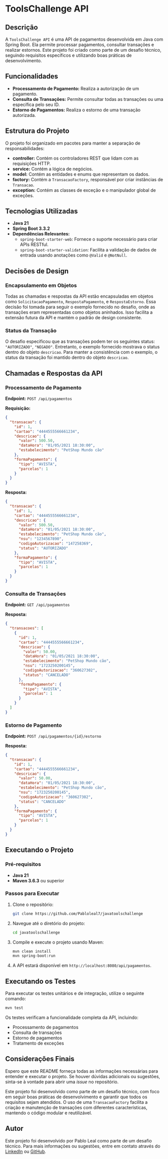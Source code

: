 
# ToolsChallenge API

## Descrição

A `ToolsChallenge API` é uma API de pagamentos desenvolvida em Java com Spring Boot. Ela permite processar pagamentos, consultar transações e realizar estornos. Este projeto foi criado como parte de um desafio técnico, seguindo requisitos específicos e utilizando boas práticas de desenvolvimento.

## Funcionalidades

- **Processamento de Pagamento:** Realiza a autorização de um pagamento.
- **Consulta de Transações:** Permite consultar todas as transações ou uma específica pelo seu ID.
- **Estorno de Pagamentos:** Realiza o estorno de uma transação autorizada.

## Estrutura do Projeto

O projeto foi organizado em pacotes para manter a separação de responsabilidades:

- **controller:** Contém os controladores REST que lidam com as requisições HTTP.
- **service:** Contém a lógica de negócios.
- **model:** Contém as entidades e enums que representam os dados.
- **factory:** Contém a `TransacaoFactory`, responsável por criar instâncias de `Transacao`.
- **exception:** Contém as classes de exceção e o manipulador global de exceções.

## Tecnologias Utilizadas

- **Java 21**
- **Spring Boot 3.3.2**
- **Dependências Relevantes:**
    - `spring-boot-starter-web`: Fornece o suporte necessário para criar APIs RESTful.
    - `spring-boot-starter-validation`: Facilita a validação de dados de entrada usando anotações como `@Valid` e `@NotNull`.

## Decisões de Design

### Encapsulamento em Objetos

Todas as chamadas e respostas da API estão encapsuladas em objetos como `SolicitacaoPagamento`, `RespostaPagamento`, e `RespostaEstorno`. Essa decisão foi tomada para seguir o exemplo fornecido no desafio, onde as transações eram representadas como objetos aninhados. Isso facilita a extensão futura da API e mantém o padrão de design consistente.

### Status da Transação

O desafio especificou que as transações podem ter os seguintes status: `"AUTORIZADO"`, `"NEGADO"`. Entretanto, o exemplo fornecido mostrava o status dentro do objeto `descricao`. Para manter a consistência com o exemplo, o status da transação foi mantido dentro do objeto `descricao`.

## Chamadas e Respostas da API

### Processamento de Pagamento

**Endpoint:** `POST /api/pagamentos`

**Requisição:**

```json
{
  "transacao": {
    "id": 1,
    "cartao": "4444555566661234",
    "descricao": {
      "valor": 500.50,
      "dataHora": "01/05/2021 18:30:00",
      "estabelecimento": "PetShop Mundo cão"
    },
    "formaPagamento": {
      "tipo": "AVISTA",
      "parcelas": 1
    }
  }
}
```

**Resposta:**

```json
{
  "transacao": {
    "id": 1,
    "cartao": "4444555566661234",
    "descricao": {
      "valor": 500.50,
      "dataHora": "01/05/2021 18:30:00",
      "estabelecimento": "PetShop Mundo cão",
      "nsu": "1234567890",
      "codigoAutorizacao": "147258369",
      "status": "AUTORIZADO"
    },
    "formaPagamento": {
      "tipo": "AVISTA",
      "parcelas": 1
    }
  }
}
```

### Consulta de Transações

**Endpoint:** `GET /api/pagamentos`

**Resposta:**

```json
{
  "transacoes": [
    {
      "id": 1,
      "cartao": "4444555566661234",
      "descricao": {
        "valor": 50.00,
        "dataHora": "01/05/2021 18:30:00",
        "estabelecimento": "PetShop Mundo cão",
        "nsu": "1723250200145",
        "codigoAutorizacao": "360627302",
        "status": "CANCELADO"
      },
      "formaPagamento": {
        "tipo": "AVISTA",
        "parcelas": 1
      }
    }
  ]
}
```

### Estorno de Pagamento

**Endpoint:** `POST /api/pagamentos/{id}/estorno`

**Resposta:**

```json
{
  "transacao": {
    "id": 1,
    "cartao": "4444555566661234",
    "descricao": {
      "valor": 50.00,
      "dataHora": "01/05/2021 18:30:00",
      "estabelecimento": "PetShop Mundo cão",
      "nsu": "1723250200145",
      "codigoAutorizacao": "360627302",
      "status": "CANCELADO"
    },
    "formaPagamento": {
      "tipo": "AVISTA",
      "parcelas": 1
    }
  }
}
```

## Executando o Projeto

### Pré-requisitos

- **Java 21**
- **Maven 3.6.3** ou superior

### Passos para Executar

1. Clone o repositório:

   ```bash
   git clone https://github.com/Pabloleal7/javatoolschallenge
   ```

2. Navegue até o diretório do projeto:

   ```bash
   cd javatoolschallenge
   ```

3. Compile e execute o projeto usando Maven:

   ```bash
   mvn clean install
   mvn spring-boot:run
   ```

4. A API estará disponível em `http://localhost:8080/api/pagamentos`.

## Executando os Testes

Para executar os testes unitários e de integração, utilize o seguinte comando:

```bash
mvn test
```

Os testes verificam a funcionalidade completa da API, incluindo:

- Processamento de pagamentos
- Consulta de transações
- Estorno de pagamentos
- Tratamento de exceções

## Considerações Finais

Espero que este README forneça todas as informações necessárias para entender e executar o projeto. Se houver dúvidas adicionais ou sugestões, sinta-se à vontade para abrir uma *issue* no repositório.

Este projeto foi desenvolvido como parte de um desafio técnico, com foco em seguir boas práticas de desenvolvimento e garantir que todos os requisitos sejam atendidos. O uso de uma `TransacaoFactory` facilita a criação e manutenção de transações com diferentes características, mantendo o código modular e reutilizável.
## Autor

Este projeto foi desenvolvido por Pablo Leal como parte de um desafio técnico. Para mais informações ou sugestões, entre em contato através do [LinkedIn](https://www.linkedin.com/in/pablo-preciliano-jose-macedo-leal-b7545a39/) ou [GitHub](https://github.com/Pabloleal7).